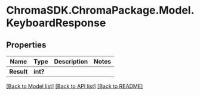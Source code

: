 # ChromaSDK.ChromaPackage.Model.KeyboardResponse
## Properties

Name | Type | Description | Notes
------------ | ------------- | ------------- | -------------
**Result** | **int?** |  | 

[[Back to Model list]](../README.md#documentation-for-models) [[Back to API list]](../README.md#documentation-for-api-endpoints) [[Back to README]](../README.md)

